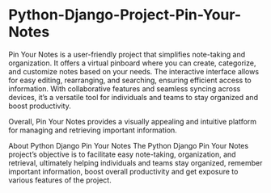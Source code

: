# Python-Django-Project-Pin-Your-Notes

Pin Your Notes is a user-friendly project that simplifies note-taking and organization. It offers a virtual pinboard where you can create, categorize, and customize notes based on your needs. The interactive interface allows for easy editing, rearranging, and searching, ensuring efficient access to information. With collaborative features and seamless syncing across devices, it’s a versatile tool for individuals and teams to stay organized and boost productivity.

Overall, Pin Your Notes provides a visually appealing and intuitive platform for managing and retrieving important information.

About Python Django Pin Your Notes
The Python Django Pin Your Notes project’s objective is to facilitate easy note-taking, organization, and retrieval, ultimately helping individuals and teams stay organized, remember important information, boost overall productivity and get exposure to various features of the project.
